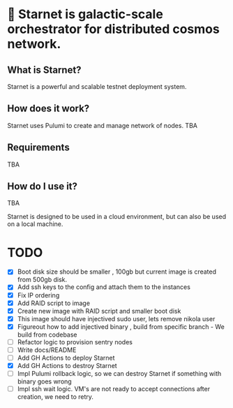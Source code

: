 # :star2: Starnet is galactic-scale orchestrator for distributed cosmos network.

## What is Starnet?

Starnet is a powerful and scalable testnet deployment system.

## How does it work?

Starnet uses Pulumi to create and manage network of nodes.
TBA

## Requirements
TBA

## How do I use it?
TBA

Starnet is designed to be used in a cloud environment, but can also be used on a local machine.



# TODO

- [x] Boot disk size should be smaller , 100gb but current image is created from 500gb disk.
- [x] Add ssh keys to the config and attach them to the instances
- [x] Fix IP ordering
- [x] Add RAID script to image
- [x] Create new image with RAID script and smaller boot disk
- [x] This image should have injectived sudo user, lets remove nikola user
- [x] Figureout how to add injectived binary , build from specific branch - We build from codebase
- [ ] Refactor logic to provision sentry nodes
- [ ] Write docs/README
- [ ] Add GH Actions to deploy Starnet
- [x] Add GH Actions to destroy Starnet
- [ ] Impl Pulumi rollback logic, so we can destroy Starnet if something with binary goes wrong
- [ ] Impl ssh wait logic. VM's are not ready to accept connections after creation, we need to retry.
